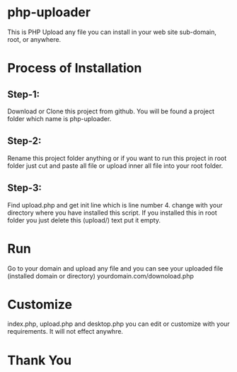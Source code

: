 # php-uploader

This is PHP Upload any file you can install in your web site sub-domain, root, or anywhere.

# Process of Installation
Step-1:
------
Download or Clone this project from github. You will be found a project folder which name is php-uploader.

Step-2:
------
Rename this project folder anything or if you want to run this project in root folder just cut and paste all file or upload inner all file into your root folder.

Step-3:
------
Find upload.php and get init line which is line number 4. change with your directory where you have installed this script.
If you installed this in root folder you just delete this (upload/) text put it empty.

# Run
Go to your domain and upload any file and you can see your uploaded file (installed domain or directory) yourdomain.com/downoload.php

# Customize
index.php, upload.php and desktop.php you can edit or customize with your requirements. It will not effect anywhre.

# Thank You